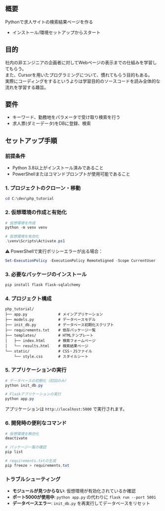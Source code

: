 ## 概要

Pythonで求人サイトの検索結果ページを作る
- インストール/環境セットアップからスタート

## 目的
社内の非エンジニアの企画者に対してWebページの表示までの仕組みを学習してもらう。  
また、Cursorを用いたプログラミングについて、慣れてもらう目的もある。  
実際にコーディングをするというよりは学習目的のソースコードを読み全体的な流れを学習する趣旨。

## 要件
- キーワード、勤務地をパラメータで受け取り検索を行う
- 求人票(ダミーデータ)をDBに登録、検索

## セットアップ手順

### 前提条件
- Python 3.8以上がインストール済みであること
- PowerShellまたはコマンドプロンプトが使用可能であること

### 1. プロジェクトのクローン・移動
```powershell
cd C:\dev\php_tutorial
```

### 2. 仮想環境の作成と有効化
```powershell
# 仮想環境を作成
python -m venv venv

# 仮想環境を有効化
.\venv\Scripts\Activate.ps1
```

⚠️ PowerShellで実行ポリシーエラーが出る場合：
```powershell
Set-ExecutionPolicy -ExecutionPolicy RemoteSigned -Scope CurrentUser
```

### 3. 必要なパッケージのインストール
```powershell
pip install flask flask-sqlalchemy
```

### 4. プロジェクト構成
```
php_tutorial/
├── app.py              # メインアプリケーション
├── models.py           # データベースモデル
├── init_db.py          # データベース初期化スクリプト
├── requirements.txt    # 依存パッケージ一覧
├── templates/          # HTMLテンプレート
│   ├── index.html      # 検索フォームページ
│   └── results.html    # 検索結果ページ
└── static/             # CSS・JSファイル
    └── style.css       # スタイルシート
```

### 5. アプリケーションの実行
```powershell
# データベースの初期化（初回のみ）
python init_db.py

# Flaskアプリケーションの実行
python app.py
```

アプリケーションは `http://localhost:5000` で実行されます。

### 6. 開発時の便利なコマンド
```powershell
# 仮想環境を無効化
deactivate

# パッケージ一覧の確認
pip list

# requirements.txtの生成
pip freeze > requirements.txt
```

### トラブルシューティング
- **モジュールが見つからない**: 仮想環境が有効化されているか確認
- **ポート5000が使用中**: `python app.py` の代わりに `flask run --port 5001`
- **データベースエラー**: `init_db.py` を再実行してデータベースをリセット